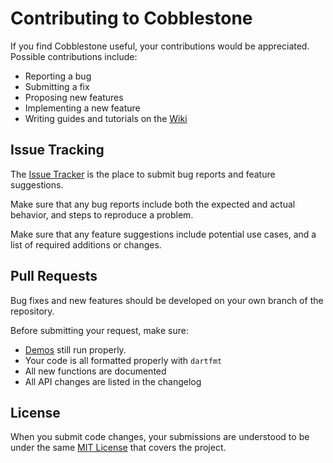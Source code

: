 # Contributing to Cobblestone
If you find Cobblestone useful, your contributions would be appreciated. Possible contributions include:

- Reporting a bug
- Submitting a fix
- Proposing new features
- Implementing a new feature
- Writing guides and tutorials on the [Wiki](https://gitlab.com/ectucker/cobblestone/wikis/home)

## Issue Tracking

The [Issue Tracker](https://gitlab.com/ectucker/cobblestone/issues) 
is the place to submit bug reports and feature suggestions.

Make sure that any bug reports include both the expected and actual behavior, and steps to reproduce a problem.

Make sure that any feature suggestions include potential use cases, and a list of required additions or changes.

## Pull Requests

Bug fixes and new features should be developed on your own branch of the repository.

Before submitting your request, make sure:
- [Demos](https://gitlab.com/ectucker/cobblestone/tree/master/example) still run properly.
- Your code is all formatted properly with `dartfmt`
- All new functions are documented
- All API changes are listed in the changelog

## License
When you submit code changes, your submissions are understood to be under the same 
[MIT License](http://choosealicense.com/licenses/mit/) that covers the project.